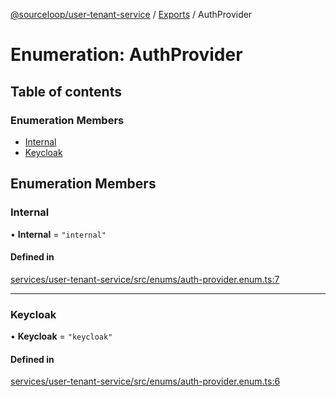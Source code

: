 [@sourceloop/user-tenant-service](../README.md) / [Exports](../modules.md) / AuthProvider

# Enumeration: AuthProvider

## Table of contents

### Enumeration Members

- [Internal](AuthProvider.md#internal)
- [Keycloak](AuthProvider.md#keycloak)

## Enumeration Members

### Internal

• **Internal** = ``"internal"``

#### Defined in

[services/user-tenant-service/src/enums/auth-provider.enum.ts:7](https://github.com/sourcefuse/loopback4-microservice-catalog/blob/53060ad88/services/user-tenant-service/src/enums/auth-provider.enum.ts#L7)

___

### Keycloak

• **Keycloak** = ``"keycloak"``

#### Defined in

[services/user-tenant-service/src/enums/auth-provider.enum.ts:6](https://github.com/sourcefuse/loopback4-microservice-catalog/blob/53060ad88/services/user-tenant-service/src/enums/auth-provider.enum.ts#L6)
